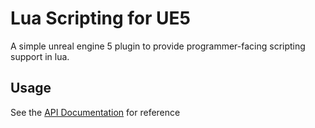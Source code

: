 # Lua Scripting for UE5

A simple unreal engine 5 plugin to provide programmer-facing scripting support in lua.


## Usage 
See the [API Documentation](LuaScriptingAPI.md) for reference

